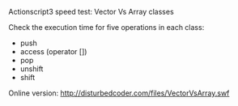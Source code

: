 Actionscript3 speed test: Vector Vs Array classes

Check the execution time for five operations in each class:
* push
* access (operator [])
* pop
* unshift
* shift

Online version: http://disturbedcoder.com/files/VectorVsArray.swf